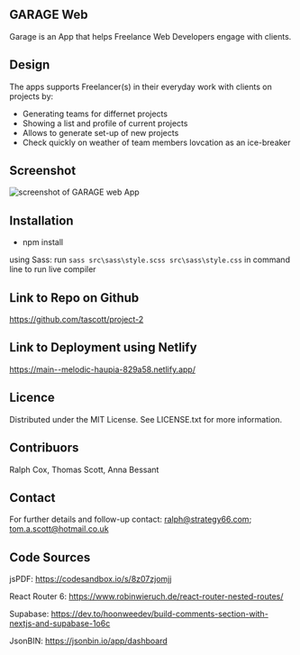 ## GARAGE Web
Garage is an App that helps Freelance Web Developers engage with clients. 

## Design
The apps supports Freelancer(s) in their everyday work with clients on projects by:

* Generating teams for differnet projects
* Showing a list and profile of current projects
* Allows to generate set-up of new projects
* Check quickly on weather of team members lovcation as an ice-breaker 

## Screenshot

![screenshot of GARAGE web App](https://user-images.githubusercontent.com/18272434/227174159-eb8e1a48-42d1-4e8a-9b42-49197caa00ba.png)

## Installation

* npm install

using Sass: run `sass src\sass\style.scss src\sass\style.css` in command line to run live compiler

## Link to Repo on Github

https://github.com/tascott/project-2


## Link to Deployment using Netlify

https://main--melodic-haupia-829a58.netlify.app/ 


## Licence

Distributed under the MIT License. See LICENSE.txt for more information.

## Contribuors

Ralph Cox, Thomas Scott, Anna Bessant

## Contact

For further details and follow-up contact: ralph@strategy66.com; tom.a.scott@hotmail.co.uk  


## Code Sources

jsPDF: https://codesandbox.io/s/8z07zjomjj

React Router 6: https://www.robinwieruch.de/react-router-nested-routes/

Supabase: https://dev.to/hoonweedev/build-comments-section-with-nextjs-and-supabase-1o6c

JsonBIN: https://jsonbin.io/app/dashboard
